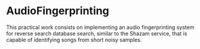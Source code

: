 # AudioFingerprinting
This practical work consists on implementing an audio fingerprinting system for reverse search database search, similar to the Shazam service, that is capable of identifying songs from short noisy samples.
